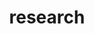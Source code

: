 ---
layout: page
title: research
nav: true
dropdown: true
children: 
    - title: articles
      permalink: /articles/
    - title: working papers
      permalink: /wp/
    - title: books
      permalink: /books/
---
